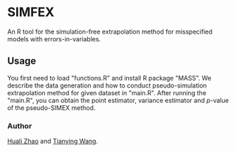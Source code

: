 # SIMFEX
An R tool for the simulation-free extrapolation method for misspecified models with errors-in-variables.
## Usage
You first need to load "functions.R" and install R package "MASS". We describe the data generation and how to conduct pseudo-simulation extrapolation method for given dataset in "main.R". After running the "main.R", you can obtain the point estimator, variance estimator and $p$-value of the pseudo-SIMEX method.
### Author
[Huali Zhao](https://github.com/Huali2022) and [Tianying Wang](https://github.com/tianyingw).
